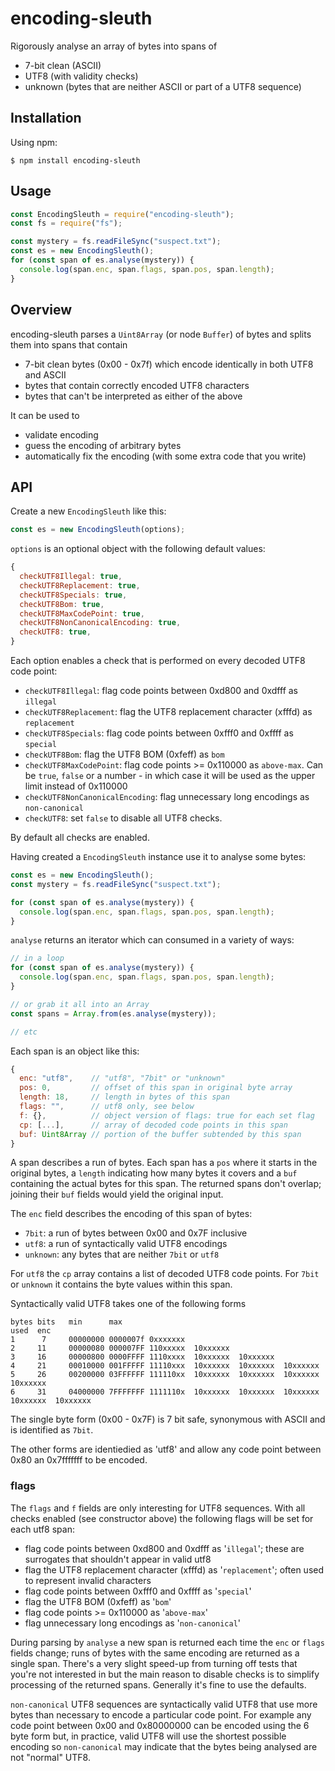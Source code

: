 # encoding-sleuth

Rigorously analyse an array of bytes into spans of

* 7-bit clean (ASCII)
* UTF8 (with validity checks)
* unknown (bytes that are neither ASCII or part of a UTF8 sequence)

## Installation

Using npm:
```shell
$ npm install encoding-sleuth
```

## Usage

```javascript
const EncodingSleuth = require("encoding-sleuth");
const fs = require("fs");

const mystery = fs.readFileSync("suspect.txt");
const es = new EncodingSleuth();
for (const span of es.analyse(mystery)) {
  console.log(span.enc, span.flags, span.pos, span.length);
}
```

## Overview

encoding-sleuth parses a `Uint8Array` (or node `Buffer`) of bytes and splits them into spans that contain

* 7-bit clean bytes (0x00 - 0x7f) which encode identically in both UTF8 and ASCII
* bytes that contain correctly encoded UTF8 characters
* bytes that can't be interpreted as either of the above

It can be used to

* validate encoding
* guess the encoding of arbitrary bytes
* automatically fix the encoding (with some extra code that you write)

## API

Create a new `EncodingSleuth` like this:

```javascript
const es = new EncodingSleuth(options);
```

`options` is an optional object with the following default values:

```javascript
{
  checkUTF8Illegal: true,
  checkUTF8Replacement: true,
  checkUTF8Specials: true,
  checkUTF8Bom: true,
  checkUTF8MaxCodePoint: true,
  checkUTF8NonCanonicalEncoding: true,
  checkUTF8: true,
}
```

Each option enables a check that is performed on every decoded UTF8 code point:

* `checkUTF8Illegal`: flag code points between 0xd800 and 0xdfff as `illegal`
* `checkUTF8Replacement`: flag the UTF8 replacement character (xfffd) as `replacement`
* `checkUTF8Specials`: flag code points between 0xfff0 and 0xffff as `special`
* `checkUTF8Bom`: flag the UTF8 BOM (0xfeff) as `bom`
* `checkUTF8MaxCodePoint`: flag code points >= 0x110000 as `above-max`. Can be `true`, `false` or a number - in which case it will be used as the upper limit instead of 0x110000
* `checkUTF8NonCanonicalEncoding`: flag unnecessary long encodings as `non-canonical`
* `checkUTF8`: set `false` to disable all UTF8 checks.

By default all checks are enabled.

Having created a `EncodingSleuth` instance use it to analyse some bytes:

```javascript
const es = new EncodingSleuth();
const mystery = fs.readFileSync("suspect.txt");

for (const span of es.analyse(mystery)) {
  console.log(span.enc, span.flags, span.pos, span.length);
}
```

`analyse` returns an iterator which can consumed in a variety of ways:

```javascript
// in a loop
for (const span of es.analyse(mystery)) {
  console.log(span.enc, span.flags, span.pos, span.length);
}

// or grab it all into an Array
const spans = Array.from(es.analyse(mystery));

// etc
```

Each span is an object like this:

```javascript
{
  enc: "utf8",    // "utf8", "7bit" or "unknown"
  pos: 0,         // offset of this span in original byte array
  length: 18,     // length in bytes of this span
  flags: "",      // utf8 only, see below
  f: {},          // object version of flags: true for each set flag
  cp: [...],      // array of decoded code points in this span
  buf: Uint8Array // portion of the buffer subtended by this span
}
```

A span describes a run of bytes. Each span has a `pos` where it starts in the original bytes, a `length` indicating how many bytes it covers and a `buf` containing the actual bytes for this span. The returned spans don't overlap; joining their `buf` fields would yield the original input.

The `enc` field describes the encoding of this span of bytes:

* `7bit`: a run of bytes between 0x00 and 0x7F inclusive
* `utf8`: a run of syntactically valid UTF8 encodings
* `unknown`: any bytes that are neither `7bit` or `utf8`

For `utf8` the `cp` array contains a list of decoded UTF8 code points. For `7bit` or `unknown` it contains the byte values within this span.

Syntactically valid UTF8 takes one of the following forms

```
bytes bits   min      max
used  enc
1      7     00000000 0000007f 0xxxxxxx
2     11     00000080 000007FF 110xxxxx  10xxxxxx
3     16     00000800 0000FFFF 1110xxxx  10xxxxxx  10xxxxxx
4     21     00010000 001FFFFF 11110xxx  10xxxxxx  10xxxxxx  10xxxxxx
5     26     00200000 03FFFFFF 111110xx  10xxxxxx  10xxxxxx  10xxxxxx  10xxxxxx
6     31     04000000 7FFFFFFF 1111110x  10xxxxxx  10xxxxxx  10xxxxxx  10xxxxxx  10xxxxxx
```

The single byte form (0x00 - 0x7F) is 7 bit safe, synonymous with ASCII and is identified as `7bit`.

The other forms are identiedied as 'utf8' and allow any code point between 0x80 an 0x7fffffff to be encoded.

### flags

The `flags` and `f` fields are only interesting for UTF8 sequences. With all checks enabled (see constructor above) the following flags will be set for each utf8 span:

* flag code points between 0xd800 and 0xdfff as '`illegal`'; these are surrogates that shouldn't appear in valid utf8
* flag the UTF8 replacement character (xfffd) as '`replacement`'; often used to represent invalid characters
* flag code points between 0xfff0 and 0xffff as '`special`'
* flag the UTF8 BOM (0xfeff) as '`bom`'
* flag code points >= 0x110000 as '`above-max`'
* flag unnecessary long encodings as '`non-canonical`'

During parsing by `analyse` a new span is returned each time the `enc` or `flags` fields change; runs of bytes with the same encoding are returned as a single span. There's a very slight speed-up from turning off tests that you're not interested in but the main reason to disable checks is to simplify processing of the returned spans. Generally it's fine to use the defaults.

`non-canonical` UTF8 sequences are syntactically valid UTF8 that use more bytes than necessary to encode a particular code point. For example any code point between 0x00 and 0x80000000 can be encoded using the 6 byte form but, in practice, valid UTF8 will use the shortest possible encoding so `non-canonical` may indicate that the bytes being analysed are not "normal" UTF8.

